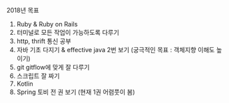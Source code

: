 2018년 목표
1. Ruby & Ruby on Rails
2. 터미널로 모든 작업이 가능하도록 다루기
3. http, thrift 통신 공부
4. 자바 기초 다지기 & effective java 2번 보기 (궁극적인 목표 : 객체지향 이해도 높이기)
5. git gitflow에 맞게 잘 다루기
6. 스크립트 잘 짜기
7. Kotlin
8. Spring 토비 전 권 보기 (현재 1권 어렴풋이 봄)
